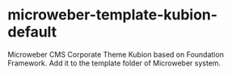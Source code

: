microweber-template-kubion-default
==================================

Microweber CMS Corporate Theme Kubion based on Foundation Framework. Add it to the template folder of Microweber system.
